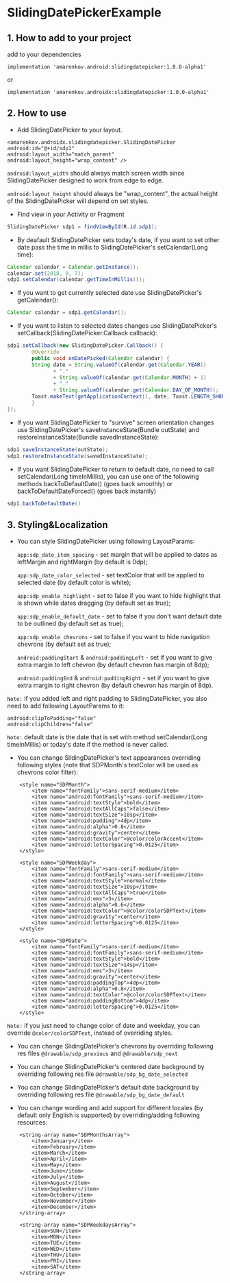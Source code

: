 # SlidingDatePickerExample

## 1. How to add to your project

add to your dependencies
```
implementation 'amarenkov.android:slidingdatepicker:1.0.0-alpha1'
```
or
```
implementation 'amarenkov.androidx:slidingdatepicker:1.0.0-alpha1'
```

## 2. How to use

- Add SlidingDatePicker to your layout.

```
<amarenkov.androidx.slidingdatepicker.SlidingDatePicker
android:id="@+id/sdp1"
android:layout_width="match_parent"
android:layout_height="wrap_content" />
```
  
```android:layout_width``` should always match screen width since SlidingDatePicker designed to work from edge to edge.

```android:layout_height``` should always be "wrap_content", the actual height of the SlidingDatePicker will depend on set styles.

- Find view in your Activity or Fragment
	
```java
SlidingDatePicker sdp1 = findViewById(R.id.sdp1);
```

- By deafault SlidingDatePicker sets today's date, if you want to set other date pass the time in millis to SlidingDatePicker's setCalendar(Long time):

```java
Calendar calendar = Calendar.getInstance();
calendar.set(2018, 9, 7);
sdp1.setCalendar(calendar.getTimeInMillis());
```

- If you want to get currently selected date use SlidingDatePicker's getCalendar():
	
```java
Calendar calendar = sdp1.getCalendar();
```

- If you want to listen to selected dates changes use SlidingDatePicker's setCallback(SlidingDatePicker.Callback callback):

```java
sdp1.setCallback(new SlidingDatePicker.Callback() {
    	@Override
    	public void onDatePicked(Calendar calendar) {
        String date = String.valueOf(calendar.get(Calendar.YEAR))
               + "."
               + String.valueOf(calendar.get(Calendar.MONTH) + 1)
               + "."
               + String.valueOf(calendar.get(Calendar.DAY_OF_MONTH));
        Toast.makeText(getApplicationContext(), date, Toast.LENGTH_SHORT).show();
    	}
});
```

- If you want SlidingDatePicker to "survive" screen orientation changes use SlidingDatePicker's saveInstanceState(Bundle outState) and restoreInstanceState(Bundle savedInstanceState):

```java
sdp1.saveInstanceState(outState);
sdp1.restoreInstanceState(savedInstanceState);
 ```
 - If you want SlidingDatePicker to return to default date, no need to call setCalendar(Long timeInMillis), you can use one of the following methods backToDefaultDate() (goes back smoothly) or backToDefaultDateForced() (goes back instantly)
 ```java
 sdp1.backToDefaultDate()
 ```
 
## 3. Styling&Localization

- You can style SlidingDatePicker using following LayoutParams:

	```app:sdp_date_item_spacing``` - set margin that will be applied to dates as leftMargin and rightMargin (by default is 0dp);
	
  ```app:sdp_date_color_selected``` - set textColor that will be applied to selected date (by default color is white);
	
  ```app:sdp_enable_highlight``` - set to false if you want to hide highlight that is shown while dates dragging (by default set as true);
	
  ```app:sdp_enable_default_date``` - set to false if you don't want default date to be outlined (by default set as true);
	
  ```app:sdp_enable_chevrons``` - set to false if you want to hide navigation chevrons (by default set as true);
  
  ```android:paddingStart``` & ```android:paddingLeft``` - set if you want to give extra margin to left chevron (by default chevron has margin of 8dp);
  
  ```android:paddingEnd``` & ```android:paddingRight``` - set if you want to give extra margin to right chevron (by default chevron has margin of 8dp).
  
`Note:` if you added left and right padding to SlidingDatePicker, you also need to add following LayoutParams to it:

```
android:clipToPadding="false"
android:clipChildren="false"
```

`Note:` default date is the date that is set with method setCalendar(Long timeInMillis) or today's date if the method is never called.


- You can change SlidingDatePicker's text appearances overriding following styles (note that SDPMonth's textColor will be used as chevrons color filter):

```
    <style name="SDPMonth">
        <item name="fontFamily">sans-serif-medium</item>
        <item name="android:fontFamily">sans-serif-medium</item>
        <item name="android:textStyle">bold</item>
        <item name="android:textAllCaps">false</item>
        <item name="android:textSize">18sp</item>
        <item name="android:padding">4dp</item>
        <item name="android:alpha">0.8</item>
        <item name="android:gravity">center</item>
        <item name="android:textColor">@color/colorAccent</item>
        <item name="android:letterSpacing">0.0125</item>
    </style>
    
    <style name="SDPWeekday">
        <item name="fontFamily">sans-serif-medium</item>
        <item name="android:fontFamily">sans-serif-medium</item>
        <item name="android:textStyle">normal</item>
        <item name="android:textSize">10sp</item>
        <item name="android:textAllCaps">true</item>
        <item name="android:ems">3</item>
        <item name="android:alpha">0.6</item>
        <item name="android:textColor">@color/colorSDPText</item>
        <item name="android:gravity">center</item>
        <item name="android:letterSpacing">0.0125</item>
    </style>

    <style name="SDPDate">
        <item name="fontFamily">sans-serif-medium</item>
        <item name="android:fontFamily">sans-serif-medium</item>
        <item name="android:textStyle">bold</item>
        <item name="android:textSize">14sp</item>
        <item name="android:ems">3</item>
        <item name="android:gravity">center</item>
        <item name="android:paddingTop">4dp</item>
        <item name="android:alpha">0.8</item>
        <item name="android:textColor">@color/colorSDPText</item>
        <item name="android:paddingBottom">4dp</item>
        <item name="android:letterSpacing">0.0125</item>
    </style>
```

`Note:` if you just need to change color of date and weekday, you can override `@color/colorSDPText`, instead of overriding styles.

- You can change SlidingDatePicker's chevrons by overriding following res files `@drawable/sdp_previous` and `@drawable/sdp_next`

- You can change SlidingDatePicker's centered date background by overriding following res file `@drawable/sdp_bg_date_selected`

- You can change SlidingDatePicker's default date background by overriding following res file `@drawable/sdp_bg_date_default`

- You can change wording and add support for different locales (by default only English is supported) by overriding/adding following resources:

```
    <string-array name="SDPMonthsArray">
        <item>January</item>
        <item>February</item>
        <item>March</item>
        <item>April</item>
        <item>May</item>
        <item>June</item>
        <item>July</item>
        <item>August</item>
        <item>September</item>
        <item>October</item>
        <item>November</item>
        <item>December</item>
    </string-array>
    
    <string-array name="SDPWeekdaysArray">
        <item>SUN</item>
        <item>MON</item>
        <item>TUE</item>
        <item>WED</item>
        <item>THU</item>
        <item>FRI</item>
        <item>SAT</item>
    </string-array>
```
